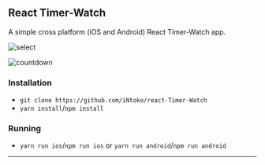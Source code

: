 ## React Timer-Watch

A simple cross platform (iOS and Android) React Timer-Watch app.

![select](https://github.com/iNtoko/React-Timer-Watch/assets/122923725/4c2feb4f-c971-40eb-9085-9836c7846847)

![countdown](https://github.com/iNtoko/React-Timer-Watch/assets/122923725/9c00953d-82f5-482f-aba2-9f2e423ce925)



### Installation

- `git clone https://github.com/iNtoko/react-Timer-Watch`
- `yarn install`/`npm install`

### Running

- `yarn run ios`/`npm run ios` or `yarn run android`/`npm run android`

---

